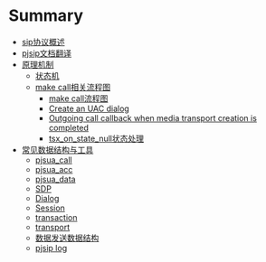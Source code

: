 # Summary

- [sip协议概述](./SIP.md)
- [pjsip文档翻译](./pjsip_doc.md)
- [原理机制]()
    - [状态机](./State.md)
    - [make call相关流程图]()
        - [make call流程图](html/make_call.html)
        - [Create an UAC dialog](html/pjsip_dlg_create_uac.html)
        - [Outgoing call callback when media transport creation is completed](html/on_make_call_med_tp_complete.html)
        - [tsx_on_state_null状态处理](html/tsx_on_state_null.html)
- [常见数据结构与工具]()
    - [pjsua_call](./pjsua_call.md)
    - [pjsua_acc](./pjsua_acc.md)
    - [pjsua_data](./pjsua_data.md)
    - [SDP](./SDP.md)
    - [Dialog](./Dialog.md)
    - [Session](./Session.md)
    - [transaction](./transaction.md)
    - [transport](./transport.md)
    - [数据发送数据结构](./sendData.md)
    - [pjsip log](./PJSIP_log.md)
